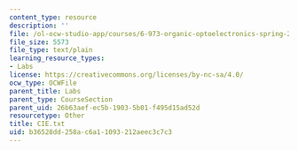 ```yaml
---
content_type: resource
description: ''
file: /ol-ocw-studio-app/courses/6-973-organic-optoelectronics-spring-2003/b36528dd258ac6a11093212aeec3c7c3_CIE.txt
file_size: 5573
file_type: text/plain
learning_resource_types:
- Labs
license: https://creativecommons.org/licenses/by-nc-sa/4.0/
ocw_type: OCWFile
parent_title: Labs
parent_type: CourseSection
parent_uid: 26b63aef-ec5b-1903-5b01-f495d15ad52d
resourcetype: Other
title: CIE.txt
uid: b36528dd-258a-c6a1-1093-212aeec3c7c3
---
```

